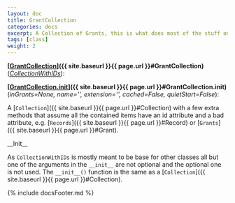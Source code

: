 ```yaml
---
layout: doc
title: GrantCollection
categories: docs
excerpt: A Collection of Grants, this is what does most of the stuff on Grants
tags: [class]
weight: 2
---
```

<a name="GrantCollection"></a>
<a name="GrantCollection"></a><small></small>**[<ins>GrantCollection</ins>]({{ site.baseurl }}{{ page.url }}#GrantCollection)**(_<a href="#CollectionWithIDs"><u style="border-bottom: .5px dashed gray;">CollectionWithIDs</u></a>_):

<a name="GrantCollection.__init__"></a><small></small>**[<ins>GrantCollection.__init__</ins>]({{ site.baseurl }}{{ page.url }}#GrantCollection.__init__)**(_inGrants=None, name='', extension='', cached=False, quietStart=False_):

A [`Collection`]({{ site.baseurl }}{{ page.url }}#Collection) with a few extra methods that assume all the contained items have an id attribute and a bad attribute, e.g. [`Records`]({{ site.baseurl }}{{ page.url }}#Record) or [`Grants`]({{ site.baseurl }}{{ page.url }}#Grant).

\_\_Init\_\_

As `CollectionWithIDs` is mostly meant to be base for other classes all but one of the arguments in the `__init__` are not optional and the optional one is not used. The `__init__()` function is the same as a [`Collection`]({{ site.baseurl }}{{ page.url }}#Collection).



{% include docsFooter.md %}